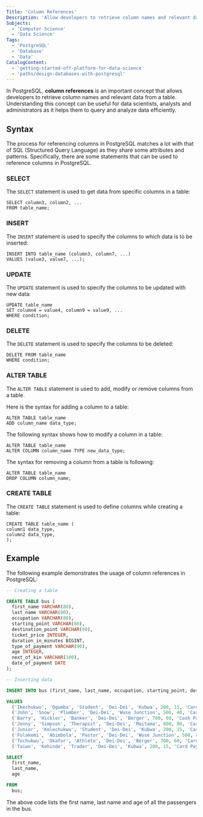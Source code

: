 ```yaml
---
Title: 'Column References'
Description: 'Allow developers to retrieve column names and relevant data from a table.'
Subjects:
  - 'Computer Science'
  - 'Data Science'
Tags:
  - 'PostgreSQL'
  - 'Database'
  - 'Data'
CatalogContent:
  - 'getting-started-off-platform-for-data-science'
  - 'paths/design-databases-with-postgresql'
---
```


In PostgreSQL, **column references** is an important concept that allows developers to retrieve column names and relevant data from a table. Understanding this concept can be useful for data scientists, analysts and administrators as it helps them to query and analyze data efficiently.

## Syntax

The process for referencing columns in PostgreSQL matches a lot with that of SQL (Structured Query Language) as they share some attributes and patterns. Specifically, there are some statements that can be used to reference columns in PostgreSQL.

### SELECT

The `SELECT` statement is used to get data from specific columns in a table:

```pseudo
SELECT column3, column2, ...
FROM table_name;
```

### INSERT

The `INSERT` statement is used to specify the columns to which data is to be inserted:

```pseudo
INSERT INTO table_name (column3, column7, ...)
VALUES (value3, value7, ...);
```

### UPDATE

The `UPDATE` statement is used to specify the columns to be updated with new data:

```pseudo
UPDATE table_name
SET column4 = value4, column9 = value9, ...
WHERE condition;
```

### DELETE

The `DELETE` statement is used to specify the columns to be deleted:

```pseudo
DELETE FROM table_name
WHERE condition;
```

### ALTER TABLE

The `ALTER TABLE` statement is used to add, modify or remove columns from a table.

Here is the syntax for adding a column to a table:

```pseudo
ALTER TABLE table_name
ADD column_name data_type;
```

The following syntax shows how to modify a column in a table:

```pseudo
ALTER TABLE table_name
ALTER COLUMN column_name TYPE new_data_type;
```

The syntax for removing a column from a table is following:

```pseudo
ALTER TABLE table_name
DROP COLUMN column_name;
```

### CREATE TABLE

The `CREATE TABLE` statement is used to define columns while creating a table:

```pseudo
CREATE TABLE table_name (
column1 data_type,
column2 data_type,
);
```

## Example

The following example demonstrates the usage of column references in PostgreSQL:

```sql
-- Creating a table

CREATE TABLE bus (
  first_name VARCHAR(80),
  last_name VARCHAR(80),
  occupation VARCHAR(80),
  starting_point VARCHAR(80),
  destination_point VARCHAR(80),
  ticket_price INTEGER,
  duration_in_minutes BIGINT,
  type_of_payment VARCHAR(90),
  age INTEGER,
  next_of_kin VARCHAR(100),
  date_of_payment DATE
);

-- Inserting data

INSERT INTO bus (first_name, last_name, occupation, starting_point, destination_point, ticket_price, duration_in_minutes, type_of_payment, age, next_of_kin, date_of_payment)

VALUES
  ('Ikechukwu', 'Ogumba', 'Student', 'Dei-Dei', 'Kubwa', 200, 15, 'Card Payment', 22, 'William Ogumba', '2024-04-20'),
  ('John', 'Snow', 'Plumber', 'Dei-Dei', 'Wuse Junction', 500, 40, 'Card Payment', 30, 'Micheal Bolton', '2024-04-20'),
  ('Barry', 'Hickler', 'Banker', 'Dei-Dei', 'Berger', 700, 60, 'Cash Payment', 39, 'James Rashford', '2024-04-20'),
  ('Jenny', 'Simpson', 'Therapist', 'Dei-Dei', 'Maitama', 800, 80, 'Card Payment', 30, 'Julie Simpson', '2024-04-20'),
  ('Junior', 'Kelechukwu', 'Student', 'Dei-Dei', 'Kubwa', 200, 15, 'Card Payment', 40, 'Matthew Kelechukwu', '2024-04-20'),
  ('Folakemi', 'Abimbola', 'Pastor', 'Dei-Dei', 'Wuse Junction', 500, 40, 'Cash', 30, 'Kehinde Abimbola', '2024-04-20'),
  ('Tochukwu', 'Okafor', 'Athlete', 'Dei-Dei', 'Berger', 700, 60, 'Card Payment', 39, 'Duru Okafor', '2024-04-20'),
  ('Taiwo', 'Kehinde', 'Trader', 'Dei-Dei', 'Kubwa', 200, 15, 'Card Payment', 50, 'Adebayo Kehinde', '2024-04-20');

SELECT
  first_name,
  last_name,
  age

FROM
  bus;
```

The above code lists the first name, last name and age of all the passengers in the bus.
